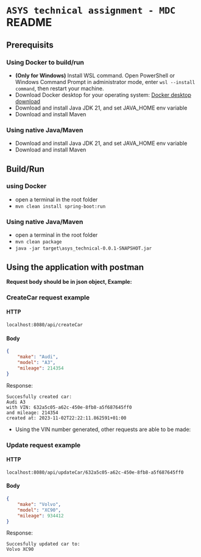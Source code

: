 # `ASYS technical assignment - MDC` README

## Prerequisits

### Using Docker to build/run

- **(Only for Windows)** Install WSL command. Open PowerShell or Windows Command Prompt in administrator mode, enter `wsl --install command`, then restart your machine.
- Download Docker desktop for your operating system:
  [Docker desktop download](https://www.docker.com/products/docker-desktop/)
- Download and install Java JDK 21, and set JAVA_HOME env variable
- Download and install Maven

### Using native Java/Maven

- Download and install Java JDK 21, and set JAVA_HOME env variable
- Download and install Maven

## Build/Run

### using Docker

- open a terminal in the root folder
- `mvn clean install spring-boot:run`

### Using native Java/Maven

- open a terminal in the root folder
- `mvn clean package`
- `java -jar target\asys_technical-0.0.1-SNAPSHOT.jar`

## Using the application with postman

**Request body should be in json object, Example:**

### CreateCar request example

#### HTTP

`localhost:8080/api/createCar`

#### Body

```JSON
{
    "make": "Audi",
    "model": "A3",
    "mileage": 214354
}
```

Response:

```Text
Succesfully created car:
Audi A3
with VIN: 632a5c05-a62c-450e-8fb8-a5f687645ff0
and mileage: 214354
created at: 2023-11-02T22:22:11.862591+01:00
```

- Using the VIN number generated, other requests are able to be made:

### Update request example

#### HTTP

`localhost:8080/api/updateCar/632a5c05-a62c-450e-8fb8-a5f687645ff0`

#### Body

```JSON
{
    "make": "Volvo",
    "model": "XC90",
    "mileage": 934412
}
```

Response:

```Text
Succesfully updated car to:
Volvo XC90
```

